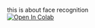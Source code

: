this is about face recognition  
[![Open In Colab](https://colab.research.google.com/assets/colab-badge.svg)](https://colab.research.google.com/github/Melvinmcrn/PatternRecognition/blob/master/HW3/HW3.ipynb)
